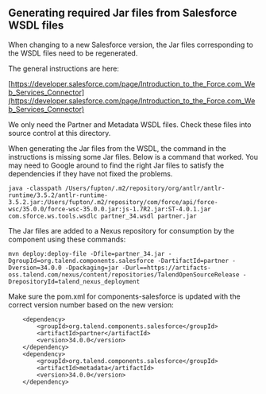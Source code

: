 ## Generating required Jar files from Salesforce WSDL files

When changing to a new Salesforce version, the Jar files corresponding to the WSDL files
need to be regenerated.

The general instructions are here:

[https://developer.salesforce.com/page/Introduction_to_the_Force.com_Web_Services_Connector](https://developer.salesforce.com/page/Introduction_to_the_Force.com_Web_Services_Connector)

We only need the Partner and Metadata WSDL files. Check these files into source control at this directory.

When generating the Jar files from the WSDL, the command in the instructions is missing some Jar files. Below is a command that worked. You may need to Google around to find the right
Jar files to satisfy the dependencies if they have not fixed the problems.

```
java -classpath /Users/fupton/.m2/repository/org/antlr/antlr-runtime/3.5.2/antlr-runtime-3.5.2.jar:/Users/fupton/.m2/repository/com/force/api/force-wsc/35.0.0/force-wsc-35.0.0.jar:js-1.7R2.jar:ST-4.0.1.jar com.sforce.ws.tools.wsdlc partner_34.wsdl partner.jar
```

The Jar files are added to a Nexus repository for consumption by the component using
these commands:

```
mvn deploy:deploy-file -Dfile=partner_34.jar -DgroupId=org.talend.components.salesforce -DartifactId=partner -Dversion=34.0.0 -Dpackaging=jar -Durl==https://artifacts-oss.talend.com/nexus/content/repositories/TalendOpenSourceRelease -DrepositoryId=talend_nexus_deployment
```

Make sure the pom.xml for components-salesforce is updated with the correct version number based on the new version:

        <dependency>
            <groupId>org.talend.components.salesforce</groupId>
            <artifactId>partner</artifactId>
            <version>34.0.0</version>
        </dependency>
        <dependency>
            <groupId>org.talend.components.salesforce</groupId>
            <artifactId>metadata</artifactId>
            <version>34.0.0</version>
        </dependency>
